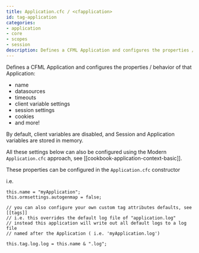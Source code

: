 ```yaml
---
title: Application.cfc / <cfapplication>
id: tag-application
categories:
- application
- core
- scopes
- session
description: Defines a CFML Application and configures the properties / behavior of that Application
---
```


Defines a CFML Application and configures the properties / behavior of that Application:

- name
- datasources
- timeouts
- client variable settings
- session settings
- cookies
- and more!

By default, client variables are disabled, and Session and Application variables are stored in memory.

All these settings below can also be configured using the Modern `Application.cfc` approach, see [[cookbook-application-context-basic]].

These properties can be configured in the `Application.cfc` constructor

i.e.

```
this.name = "myApplication";
this.ormsettings.autogenmap = false;

// you can also configure your own custom tag attributes defaults, see [[tags]]
// i.e. this overrides the default log file of "application.log"
// instead this application will write out all default logs to a log file
// named after the Application ( i.e. 'myApplication.log')

this.tag.log.log = this.name & ".log";
```
